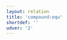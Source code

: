 ```yaml
---
layout: relation
title: 'compound:equ'
shortdef: ''
udver: '2'
---
```

<!-- Interlanguage links updated Čt lis 12 09:43:18 CET 2020 -->
